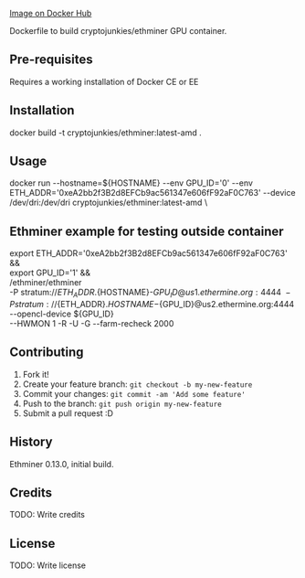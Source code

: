 [Image on Docker Hub](https://hub.docker.com/r/cryptojunkies/ethminer/)

Dockerfile to build cryptojunkies/ethminer GPU container.

## Pre-requisites

Requires a working installation of Docker CE or EE

## Installation

docker build -t cryptojunkies/ethminer:latest-amd .

## Usage

docker run --hostname=${HOSTNAME} --env GPU_ID='0' --env ETH_ADDR='0xeA2bb2f3B2d8EFCb9ac561347e606fF92aF0C763' --device /dev/dri:/dev/dri cryptojunkies/ethminer:latest-amd \

## Ethminer example for testing outside container
export ETH_ADDR='0xeA2bb2f3B2d8EFCb9ac561347e606fF92aF0C763' &&\
export  GPU_ID='1' &&\
/ethminer/ethminer \
  -P stratum://${ETH_ADDR}.${HOSTNAME}-${GPU_ID}@us1.ethermine.org:4444 \
  -P stratum://${ETH_ADDR}.${HOSTNAME}-${GPU_ID}@us2.ethermine.org:4444 \
  --opencl-device ${GPU_ID} \
  --HWMON 1 -R -U -G --farm-recheck 2000


## Contributing

1. Fork it!
2. Create your feature branch: `git checkout -b my-new-feature`
3. Commit your changes: `git commit -am 'Add some feature'`
4. Push to the branch: `git push origin my-new-feature`
5. Submit a pull request :D

## History

Ethminer 0.13.0, initial build.

## Credits

TODO: Write credits

## License

TODO: Write license